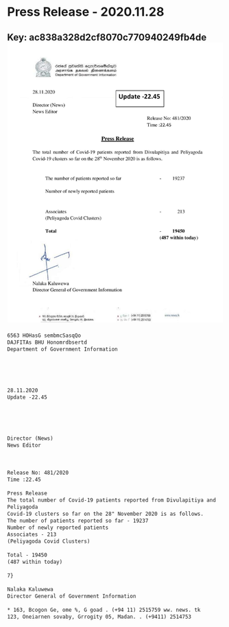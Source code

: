 # Press Release - 2020.11.28 
Key: ac838a328d2cf8070c770940249fb4de 
![img](img/ac838a328d2cf8070c770940249fb4de.jpg)
---
```
6563 HOHasG sembmcSasqQo
DAJFITAs BHU Honomrdbsertd
Department of Government Information

 

 

28.11.2020
Update -22.45

 

 

Director (News)
News Editor

 

Release No: 481/2020
Time :22.45

Press Release
The total number of Covid-19 patients reported from Divulapitiya and Peliyagoda
Covid-19 clusters so far on the 28" November 2020 is as follows.
The number of patients reported so far - 19237
Number of newly reported patients
Associates - 213
(Peliyagoda Covid Clusters)

Total - 19450
(487 within today)

7}

Nalaka Kaluwewa
Director General of Government Information

* 163, Bcogon Ge, ome %, G goad . (+94 11) 2515759 ww. news. tk
123, Oneiarnen sovaby, Grrogity 05, Madan. . (+9411) 2514753

```
